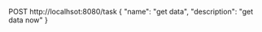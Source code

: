POST
  http://localhsot:8080/task
  {
      "name": "get data",
      "description": "get data now"
  }